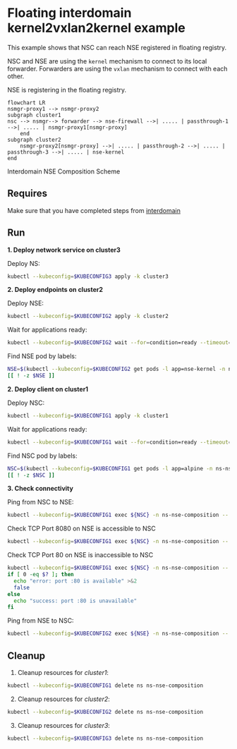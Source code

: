 # Floating interdomain kernel2vxlan2kernel example

This example shows that NSC can reach NSE registered in floating registry.

NSC and NSE are using the `kernel` mechanism to connect to its local forwarder.
Forwarders are using the `vxlan` mechanism to connect with each other.

NSE is registering in the floating registry.

```mermaid
flowchart LR
nsmgr-proxy1 --> nsmgr-proxy2
subgraph cluster1
nsc --> nsmgr--> forwarder --> nse-firewall -->| ..... | passthrough-1 -->| ..... | nsmgr-proxy1[nsmgr-proxy]
    end
subgraph cluster2
    nsmgr-proxy2[nsmgr-proxy] -->| ..... | passthrough-2 -->| ..... | passthrough-3 -->| ..... | nse-kernel 
end
```
Interdomain NSE Composition Scheme

## Requires

Make sure that you have completed steps from [interdomain](../../)

## Run

**1. Deploy network service on cluster3**

Deploy NS:
```bash
kubectl --kubeconfig=$KUBECONFIG3 apply -k cluster3
```

**2. Deploy endpoints on cluster2**

Deploy NSE:
```bash
kubectl --kubeconfig=$KUBECONFIG2 apply -k cluster2
```

Wait for applications ready:
```bash
kubectl --kubeconfig=$KUBECONFIG2 wait --for=condition=ready --timeout=1m pod -l app=nse-kernel -n ns-nse-composition
```

Find NSE pod by labels:
```bash
NSE=$(kubectl --kubeconfig=$KUBECONFIG2 get pods -l app=nse-kernel -n ns-nse-composition --template '{{range .items}}{{.metadata.name}}{{"\n"}}{{end}}')
[[ ! -z $NSE ]]
```

**2. Deploy client on cluster1**

Deploy NSC:
```bash
kubectl --kubeconfig=$KUBECONFIG1 apply -k cluster1
```

Wait for applications ready:
```bash
kubectl --kubeconfig=$KUBECONFIG1 wait --for=condition=ready --timeout=5m pod -l app=alpine -n ns-nse-composition
```

Find NSC pod by labels:
```bash
NSC=$(kubectl --kubeconfig=$KUBECONFIG1 get pods -l app=alpine -n ns-nse-composition --template '{{range .items}}{{.metadata.name}}{{"\n"}}{{end}}')
[[ ! -z $NSC ]]
```

**3. Check connectivity**

Ping from NSC to NSE:
```bash
kubectl --kubeconfig=$KUBECONFIG1 exec ${NSC} -n ns-nse-composition -- ping -c 4 172.16.1.100
```

Check TCP Port 8080 on NSE is accessible to NSC
```bash
kubectl --kubeconfig=$KUBECONFIG1 exec ${NSC} -n ns-nse-composition -- wget -O /dev/null --timeout 5 "172.16.1.100:8080"
```

Check TCP Port 80 on NSE is inaccessible to NSC
```bash
kubectl --kubeconfig=$KUBECONFIG1 exec ${NSC} -n ns-nse-composition -- wget -O /dev/null --timeout 5 "172.16.1.100:80"
if [ 0 -eq $? ]; then
  echo "error: port :80 is available" >&2
  false
else
  echo "success: port :80 is unavailable"
fi
```

Ping from NSE to NSC:
```bash
kubectl --kubeconfig=$KUBECONFIG2 exec ${NSE} -n ns-nse-composition -- ping -c 4 172.16.1.101
```

## Cleanup

1. Cleanup resources for *cluster1*:
```bash
kubectl --kubeconfig=$KUBECONFIG1 delete ns ns-nse-composition
```

2. Cleanup resources for *cluster2*:
```bash
kubectl --kubeconfig=$KUBECONFIG2 delete ns ns-nse-composition
```

3. Cleanup resources for *cluster3*:
```bash
kubectl --kubeconfig=$KUBECONFIG3 delete ns ns-nse-composition
```
